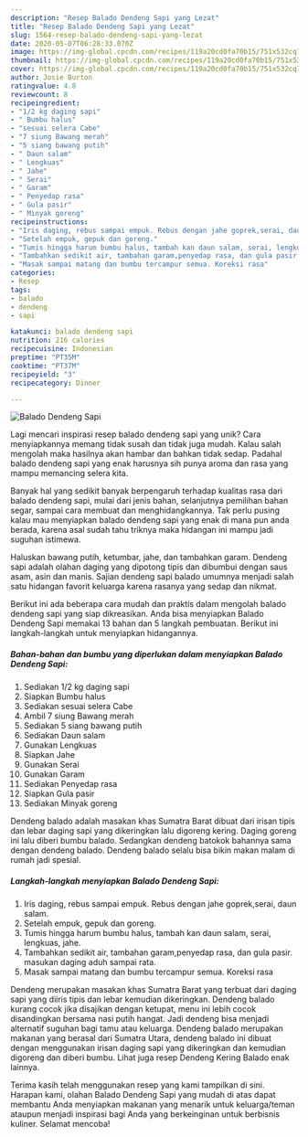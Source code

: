 ```yaml
---
description: "Resep Balado Dendeng Sapi yang Lezat"
title: "Resep Balado Dendeng Sapi yang Lezat"
slug: 1564-resep-balado-dendeng-sapi-yang-lezat
date: 2020-05-07T06:28:33.070Z
image: https://img-global.cpcdn.com/recipes/119a20cd0fa70b15/751x532cq70/balado-dendeng-sapi-foto-resep-utama.jpg
thumbnail: https://img-global.cpcdn.com/recipes/119a20cd0fa70b15/751x532cq70/balado-dendeng-sapi-foto-resep-utama.jpg
cover: https://img-global.cpcdn.com/recipes/119a20cd0fa70b15/751x532cq70/balado-dendeng-sapi-foto-resep-utama.jpg
author: Josie Burton
ratingvalue: 4.8
reviewcount: 8
recipeingredient:
- "1/2 kg daging sapi"
- " Bumbu halus"
- "sesuai selera Cabe"
- "7 siung Bawang merah"
- "5 siang bawang putih"
- " Daun salam"
- " Lengkuas"
- " Jahe"
- " Serai"
- " Garam"
- " Penyedap rasa"
- " Gula pasir"
- " Minyak goreng"
recipeinstructions:
- "Iris daging, rebus sampai empuk. Rebus dengan jahe goprek,serai, daun salam."
- "Setelah empuk, gepuk dan goreng."
- "Tumis hingga harum bumbu halus, tambah kan daun salam, serai, lengkuas, jahe."
- "Tambahkan sedikit air, tambahan garam,penyedap rasa, dan gula pasir. masukan daging aduh sampai rata."
- "Masak sampai matang dan bumbu tercampur semua. Koreksi rasa"
categories:
- Resep
tags:
- balado
- dendeng
- sapi

katakunci: balado dendeng sapi 
nutrition: 216 calories
recipecuisine: Indonesian
preptime: "PT35M"
cooktime: "PT37M"
recipeyield: "3"
recipecategory: Dinner

---
```



![Balado Dendeng Sapi](https://img-global.cpcdn.com/recipes/119a20cd0fa70b15/751x532cq70/balado-dendeng-sapi-foto-resep-utama.jpg)

Lagi mencari inspirasi resep balado dendeng sapi yang unik? Cara menyiapkannya memang tidak susah dan tidak juga mudah. Kalau salah mengolah maka hasilnya akan hambar dan bahkan tidak sedap. Padahal balado dendeng sapi yang enak harusnya sih punya aroma dan rasa yang mampu memancing selera kita.

Banyak hal yang sedikit banyak berpengaruh terhadap kualitas rasa dari balado dendeng sapi, mulai dari jenis bahan, selanjutnya pemilihan bahan segar, sampai cara membuat dan menghidangkannya. Tak perlu pusing kalau mau menyiapkan balado dendeng sapi yang enak di mana pun anda berada, karena asal sudah tahu triknya maka hidangan ini mampu jadi suguhan istimewa.

Haluskan bawang putih, ketumbar, jahe, dan tambahkan garam. Dendeng sapi adalah olahan daging yang dipotong tipis dan dibumbui dengan saus asam, asin dan manis. Sajian dendeng sapi balado umumnya menjadi salah satu hidangan favorit keluarga karena rasanya yang sedap dan nikmat.


Berikut ini ada beberapa cara mudah dan praktis dalam mengolah balado dendeng sapi yang siap dikreasikan. Anda bisa menyiapkan Balado Dendeng Sapi memakai 13 bahan dan 5 langkah pembuatan. Berikut ini langkah-langkah untuk menyiapkan hidangannya.

<!--inarticleads1-->

##### Bahan-bahan dan bumbu yang diperlukan dalam menyiapkan Balado Dendeng Sapi:

1. Sediakan 1/2 kg daging sapi
1. Siapkan  Bumbu halus
1. Sediakan sesuai selera Cabe
1. Ambil 7 siung Bawang merah
1. Sediakan 5 siang bawang putih
1. Sediakan  Daun salam
1. Gunakan  Lengkuas
1. Siapkan  Jahe
1. Gunakan  Serai
1. Gunakan  Garam
1. Sediakan  Penyedap rasa
1. Siapkan  Gula pasir
1. Sediakan  Minyak goreng


Dendeng balado adalah masakan khas Sumatra Barat dibuat dari irisan tipis dan lebar daging sapi yang dikeringkan lalu digoreng kering. Daging goreng ini lalu diberi bumbu balado. Sedangkan dendeng batokok bahannya sama dengan dendeng balado. Dendeng balado selalu bisa bikin makan malam di rumah jadi spesial. 

<!--inarticleads2-->

##### Langkah-langkah menyiapkan Balado Dendeng Sapi:

1. Iris daging, rebus sampai empuk. Rebus dengan jahe goprek,serai, daun salam.
1. Setelah empuk, gepuk dan goreng.
1. Tumis hingga harum bumbu halus, tambah kan daun salam, serai, lengkuas, jahe.
1. Tambahkan sedikit air, tambahan garam,penyedap rasa, dan gula pasir. masukan daging aduh sampai rata.
1. Masak sampai matang dan bumbu tercampur semua. Koreksi rasa


Dendeng merupakan masakan khas Sumatra Barat yang terbuat dari daging sapi yang diiris tipis dan lebar kemudian dikeringkan. Dendeng balado kurang cocok jika disajikan dengan ketupat, menu ini lebih cocok disandingkan bersama nasi putih hangat. Jadi dendeng bisa menjadi alternatif suguhan bagi tamu atau keluarga. Dendeng balado merupakan makanan yang berasal dari Sumatra Utara, dendeng balado ini dibuat dengan menggunakan irisan daging sapi yang dikeringkan dan kemudian digoreng dan diberi bumbu. Lihat juga resep Dendeng Kering Balado enak lainnya. 

Terima kasih telah menggunakan resep yang kami tampilkan di sini. Harapan kami, olahan Balado Dendeng Sapi yang mudah di atas dapat membantu Anda menyiapkan makanan yang menarik untuk keluarga/teman ataupun menjadi inspirasi bagi Anda yang berkeinginan untuk berbisnis kuliner. Selamat mencoba!
